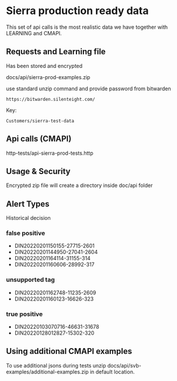 # Sierra production ready data

This set of api calls is the most realistic data we have together with LEARNING and CMAPI.

## Requests and Learning file
Has been stored and encrypted

docs/api/sierra-prod-examples.zip

use standard unzip command and provide password from bitwarden

```
https://bitwarden.silenteight.com/
```
Key:

```
Customers/sierra-test-data
```

## Api calls (CMAPI)

http-tests/api-sierra-prod-tests.http

## Usage & Security

Encrypted zip file will create a directory inside doc/api folder


## Alert Types
Historical decision

### false positive

- DIN20220201150155-27715-2601
- DIN20220201144950-27041-2604
- DIN20220201164114-31155-314
- DIN20220201160606-28992-317

### unsupported tag

- DIN20220201162748-11235-2609
- DIN20220201160123-16626-323

### true positive

 - DIN20220103070716-46631-31678
 - DIN20220128012827-15302-320

## Using additional CMAPI examples
To use additional jsons during tests unzip docs/api/svb-examples/additional-examples.zip in default location.
